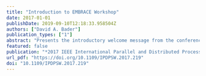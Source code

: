 ```yaml
---
title: "Introduction to EMBRACE Workshop"
date: 2017-01-01
publishDate: 2019-09-10T12:18:33.958504Z
authors: ["David A. Bader"]
publication_types: ["1"]
abstract: "Presents the introductory welcome message from the conference proceedings. May include the conference officers' congratulations to all involved with the conference event and publication of the proceedings record."
featured: false
publication: "*2017 IEEE International Parallel and Distributed Processing Symposium Workshops, IPDPS Workshops 2017, Orlando / Buena Vista, FL, USA, May 29 - June 2, 2017*"
url_pdf: "https://doi.org/10.1109/IPDPSW.2017.219"
doi: "10.1109/IPDPSW.2017.219"
---
```


